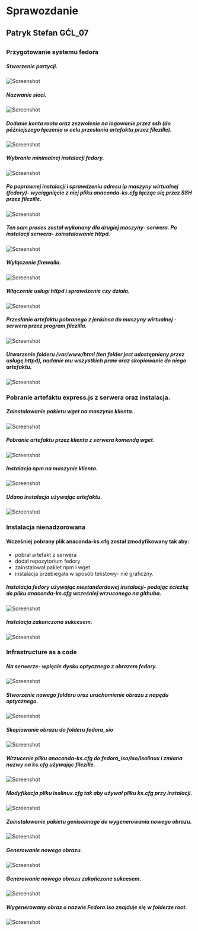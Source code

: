 # Sprawozdanie
##
## Patryk Stefan GĆL_07
##
##

### Przygotowanie systemu fedora

##### Stworzenie partycji.
![Screenshot](01.png)
##### Nazwanie sieci.
![Screenshot](02.png)
##### Dodanie konta roota oraz zezwolenie na logowanie przez ssh (do późniejszego łączenia w celu przesłania artefaktu przez filezille).
![Screenshot](03.png)
##### Wybranie minimalnej instalacji fedory.
![Screenshot](04.png)
##### Po poprawnej instalacji i sprawdzeniu adresu ip maszyny wirtualnej (fedory)- wyciągnięcie z niej pliku anaconda-ks.cfg łącząc się przez SSH przez filezille.
![Screenshot](05.png)
##### Ten sam proces został wykonany dla drugiej maszyny- serwera. Po instalacji serwera- zainstalowanie httpd.
![Screenshot](06.png)
##### Wyłączenie firewalla.
![Screenshot](07.png)
##### Włączenie usługi httpd i sprawdzenie czy działa.
![Screenshot](08.png)
##### Przesłanie artefaktu pobranego z jenkinsa do maszyny wirtualnej - serwera przez program filezilla.
![Screenshot](09.png)
##### Utworzenie folderu /var/www/html (ten folder jest udostępniany przez usługę httpd), nadanie mu wszystkich praw oraz skopiowanie do niego artefaktu.
![Screenshot](10.png)

### Pobranie artefaktu express.js z serwera oraz instalacja.

##### Zainstalowanie pakietu wget na maszynie klienta.
![Screenshot](11.png)
##### Pobranie artefaktu przez klienta z serwera komendą wget.
![Screenshot](12.png)
##### Instalacja npm na maszynie klienta.
![Screenshot](13.png)
##### Udana instalacja używając artefaktu.
![Screenshot](14.png)

### Instalacja nienadzorowana

#### Wcześniej pobrany plik anaconda-ks.cfg został zmodyfikowany tak aby:
- pobrał artefakt z serwera
- dodał repozytorium fedory
- zainstalował pakiet npm i wget
- instalacja przebiegała w sposób tekstowy- nie graficzny.

##### Instalacja fedory używając niestandardowej instalacji- podając ścieżkę do pliku anaconda-ks.cfg wcześniej wrzuconego na githuba.
![Screenshot](15.png)
##### Instalacja zakonczona sukcesem.
![Screenshot](zainstalowanePoprawnie.png)

### Infrastructure as a code

##### Na serwerze- wpięcie dysku optycznego z obrazem fedory.
![Screenshot](16.png)
##### Stworzenie nowego folderu oraz uruchomienie obrazu z napędu optycznego.
![Screenshot](17.png)
##### Skopiowanie obrazu do folderu fedora_sio
![Screenshot](18.png)
##### Wrzucenie pliku anaconda-ks.cfg do fedora_iso/iso/isolinux i zmiana nazwy na ks.cfg używając filezille.
![Screenshot](19.png)
##### Modyfikacja pliku isolinux.cfg tak aby używał pliku ks.cfg przy instalacji.
![Screenshot](20.png)
##### Zainstalowanie pakietu genisoimage do wygenerowania nowego obrazu.
![Screenshot](21.png)
##### Generowanie nowego obrazu.
![Screenshot](22.png)
##### Generowanie nowego obrazu zakończone sukcesem.
![Screenshot](23.png)
##### Wygenerowany obraz o nazwie Fedora.iso znajduje się w folderze root.
![Screenshot](24.png)



